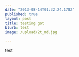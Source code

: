 ```yaml
---
date: "2013-08-14T01:32:24.178Z"
published: true
layout: post
title: testing got
blurb: test
image: /upload/2t_md.jpg

---
```


test
